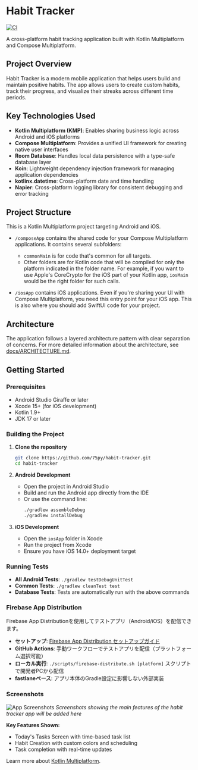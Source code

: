 # Habit Tracker

[![CI](https://github.com/75py/habit-tracker/actions/workflows/ci.yml/badge.svg)](https://github.com/75py/habit-tracker/actions/workflows/ci.yml)

A cross-platform habit tracking application built with Kotlin Multiplatform and Compose Multiplatform.

## Project Overview

Habit Tracker is a modern mobile application that helps users build and maintain positive habits. The app allows users to create custom habits, track their progress, and visualize their streaks across different time periods.

## Key Technologies Used

- **Kotlin Multiplatform (KMP)**: Enables sharing business logic across Android and iOS platforms
- **Compose Multiplatform**: Provides a unified UI framework for creating native user interfaces
- **Room Database**: Handles local data persistence with a type-safe database layer
- **Koin**: Lightweight dependency injection framework for managing application dependencies
- **kotlinx.datetime**: Cross-platform date and time handling
- **Napier**: Cross-platform logging library for consistent debugging and error tracking

## Project Structure

This is a Kotlin Multiplatform project targeting Android and iOS.

* `/composeApp` contains the shared code for your Compose Multiplatform applications.
  It contains several subfolders:
  - `commonMain` is for code that's common for all targets.
  - Other folders are for Kotlin code that will be compiled for only the platform indicated in the folder name.
    For example, if you want to use Apple's CoreCrypto for the iOS part of your Kotlin app,
    `iosMain` would be the right folder for such calls.

* `/iosApp` contains iOS applications. Even if you're sharing your UI with Compose Multiplatform, 
  you need this entry point for your iOS app. This is also where you should add SwiftUI code for your project.

## Architecture

The application follows a layered architecture pattern with clear separation of concerns. For more detailed information about the architecture, see [docs/ARCHITECTURE.md](docs/ARCHITECTURE.md).

## Getting Started

### Prerequisites

- Android Studio Giraffe or later
- Xcode 15+ (for iOS development)
- Kotlin 1.9+
- JDK 17 or later

### Building the Project

1. **Clone the repository**
   ```bash
   git clone https://github.com/75py/habit-tracker.git
   cd habit-tracker
   ```

2. **Android Development**
   - Open the project in Android Studio
   - Build and run the Android app directly from the IDE
   - Or use the command line:
     ```bash
     ./gradlew assembleDebug
     ./gradlew installDebug
     ```

3. **iOS Development**
   - Open the `iosApp` folder in Xcode
   - Run the project from Xcode
   - Ensure you have iOS 14.0+ deployment target

### Running Tests

- **All Android Tests**: `./gradlew testDebugUnitTest`
- **Common Tests**: `./gradlew cleanTest test`
- **Database Tests**: Tests are automatically run with the above commands

### Firebase App Distribution

Firebase App Distributionを使用してテストアプリ（Android/iOS）を配信できます。

- **セットアップ**: [Firebase App Distribution セットアップガイド](docs/FIREBASE_APP_DISTRIBUTION.md)
- **GitHub Actions**: 手動ワークフローでテストアプリを配信（プラットフォーム選択可能）
- **ローカル実行**: `./scripts/firebase-distribute.sh [platform]` スクリプトで開発者PCから配信
- **fastlaneベース**: アプリ本体のGradle設定に影響しない外部実装

### Screenshots

![App Screenshots](docs/images/screenshots-placeholder.png)
*Screenshots showing the main features of the habit tracker app will be added here*

**Key Features Shown:**
- Today's Tasks Screen with time-based task list
- Habit Creation with custom colors and scheduling
- Task completion with real-time updates

Learn more about [Kotlin Multiplatform](https://www.jetbrains.com/help/kotlin-multiplatform-dev/get-started.html).